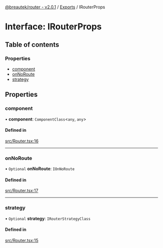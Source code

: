 [@breautek/router - v2.0.1](../README.md) / [Exports](../modules.md) / IRouterProps

# Interface: IRouterProps

## Table of contents

### Properties

- [component](IRouterProps.md#component)
- [onNoRoute](IRouterProps.md#onnoroute)
- [strategy](IRouterProps.md#strategy)

## Properties

### component

• **component**: `ComponentClass`<`any`, `any`\>

#### Defined in

[src/Router.tsx:16](https://github.com/breautek/router/blob/90a4daa/src/Router.tsx#L16)

___

### onNoRoute

• `Optional` **onNoRoute**: `IOnNoRoute`

#### Defined in

[src/Router.tsx:17](https://github.com/breautek/router/blob/90a4daa/src/Router.tsx#L17)

___

### strategy

• `Optional` **strategy**: `IRouterStrategyClass`

#### Defined in

[src/Router.tsx:15](https://github.com/breautek/router/blob/90a4daa/src/Router.tsx#L15)
